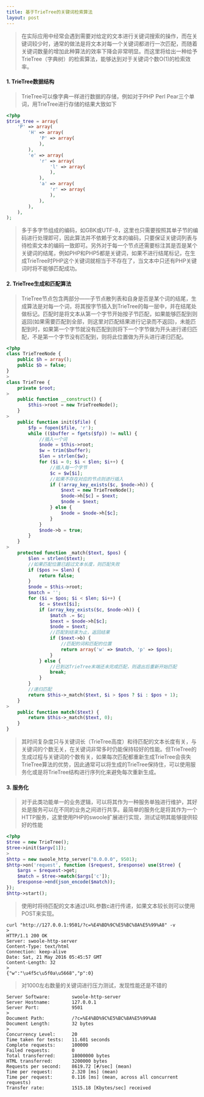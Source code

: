 ```yaml
---
title: 基于TrieTree的关键词检索算法
layout: post
---
```


> 在实际应用中经常会遇到需要对给定的文本进行关键词搜索的操作，而在关键词较少时，通常的做法是将文本对每一个关键词都进行一次匹配，而随着关键词数量的增加此种算法的效率下降会非常明显。而这里将给出一种给予TrieTree（字典树）的检索算法，能够达到对于关键词个数O(1)的检索效率。

#### 1. TrieTree数据结构

> TrieTree可以像字典一样进行数据的存储，例如对于PHP Perl Pear三个单词，用TrieTree进行存储的结果大致如下
>
```php
<?php
$trie_tree = array(
	'P' => array(
		'H' => array(
			'P' => array(
			),
		),
		'e' => array(
			'r' => array(
				'l' => array(
				),
			),
			'a' => array(
				'r' => array(
				),
			),
		),
	),
);
```
> 多于多字节组成的编码，如GBK或UTF-8，这里也只需要按照其单子节的编码进行处理即可，因此算法并不依赖于文本的编码，只要保证关键词列表与待检索文本的编码一致即可。另外对于每一个节点还需要标注其是否是某个关键词的结尾，例如PHP和PHP5都是关键词，如果不进行结尾标记，在生成TrieTree时PHP这个关键词就相当于不存在了，当文本中只还有PHP关键词时将不能够匹配成功。
>

#### 2. TrieTree生成和匹配算法

> TrieTree节点包含两部分——子节点散列表和自身是否是某个词的结尾，生成算法是对每一个词，将其按字节插入到TrieTree的每一层中，并在结尾处做标记。匹配时是将文本从第一个字节开始按子节匹配，如果能够匹配到则返回(如果需要匹配到全部，则这里对匹配结果进行记录而不返回)，未能匹配到时，如果第一个字节就没有匹配到则将下一个字节做为开头进行递归匹配，不是第一个字节没有匹配到，则将此位置做为开头进行递归匹配。
>
```php
<?php
class TrieTreeNode {
	public $h = array();
	public $b = false;	
}
>
class TrieTree {
	private $root;
>
	public function __construct() {
		$this->root = new TrieTreeNode();
	}
>
	public function init($file) {
		$fp = fopen($file, 'r');
		while (($buffer = fgets($fp)) != null) {
			//插入一个词
			$node = $this->root;
			$w = trim($buffer);
			$len = strlen($w);
			for ($i = 0; $i < $len; $i++) {
				//插入每一个字节
				$c = $w[$i];
				//如果不存在对应的节点则进行插入
				if (!array_key_exists($c, $node->h)) {
					$next = new TrieTreeNode();
					$node->h[$c] = $next;
					$node = $next;
				} else {
					$node = $node->h[$c];
				}
			}
			$node->b = true;
		}
	}
>
	protected function _match($text, $pos) {
		$len = strlen($text);
		//如果匹配位置已超过文本长度，则匹配失败
		if ($pos >= $len) {
			return false;
		}
		$node = $this->root;
		$match = '';
		for ($i = $pos; $i < $len; $i++) {
			$c = $text[$i];
			if (array_key_exists($c, $node->h)) {
				$match .= $c;
				$next = $node->h[$c];
				$node = $next;
				//匹配到结束为止，返回结果
				if ($next->b) {
					//匹配的词和匹配的位置
					return array('w' => $match, 'p' => $pos);
				}
			} else {
				//已到达TrieTree末端还未完成匹配，则退出后重新开始匹配
				break;
			}
		}
		//递归匹配
		return $this->_match($text, $i > $pos ? $i : $pos + 1);
	}
>
	public function match($text) {
		return $this->_match($text, 0);
	}
}
```
> 其时间复杂度只与关键词长（TrieTree高度）和待匹配的文本长度有关，与关键词的个数无关，在关键词非常多时仍能保持较好的性能。但TrieTree的生成过程与关键词的个数有关，如果每次匹配都重新生成TrieTree会丧失TrieTree算法的优势，因此通常可以将生成的TrieTree保持住，可以使用服务化或是将TrieTree结构进行序列化来避免每次重新生成。

#### 3. 服务化

> 对于此类功能单一的业务逻辑，可以将其作为一种服务单独进行维护，其好处是服务可以在不同的业务之间进行共享。最简单的服务化是将其作为一个HTTP服务，这里使用PHP的swoole扩展进行实现，测试证明其能够提供较好的性能
>
```php
<?php
$tree = new TrieTree();
$tree->init($argv[1]);
>
$http = new swoole_http_server("0.0.0.0", 9501);
$http->on('request', function ($request, $response) use($tree) {
	$args = $request->get;
	$match = $tree->match($args['c']);
	$response->end(json_encode($match));
});
$http->start();
```

> 使用时将待匹配的文本通过URL参数c进行传递，如果文本较长则可以使用POST来实现。
>
```
curl "http://127.0.0.1:9501/?c=%E4%BD%9C%E5%BC%8A%E5%99%A8" -v
>
HTTP/1.1 200 OK
Server: swoole-http-server
Content-Type: text/html
Connection: keep-alive
Date: Sat, 21 May 2016 05:45:57 GMT
Content-Length: 32
>
{"w":"\u4f5c\u5f0a\u5668","p":0}
```
> 对1000左右数量的关键词进行压力测试，发现性能还是不错的
>
```
Server Software:        swoole-http-server
Server Hostname:        127.0.0.1
Server Port:            9501
>
Document Path:          /?c=%E4%BD%9C%E5%BC%8A%E5%99%A8
Document Length:        32 bytes
>
Concurrency Level:      20
Time taken for tests:   11.601 seconds
Complete requests:      100000
Failed requests:        0
Total transferred:      18000000 bytes
HTML transferred:       3200000 bytes
Requests per second:    8619.72 [#/sec] (mean)
Time per request:       2.320 [ms] (mean)
Time per request:       0.116 [ms] (mean, across all concurrent requests)
Transfer rate:          1515.18 [Kbytes/sec] received
```

